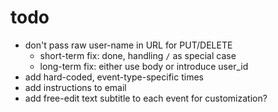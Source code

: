 # todo

- don't pass raw user-name in URL for PUT/DELETE
  - short-term fix: done, handling `/` as special case
  - long-term fix: either use body or introduce user_id
- add hard-coded, event-type-specific times
- add instructions to email
- add free-edit text subtitle to each event for customization?

